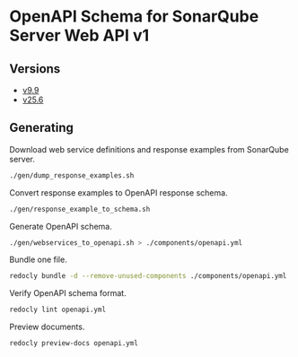# OpenAPI Schema for SonarQube Server Web API v1

## Versions

* [v9.9](https://github.com/9506hqwy/openapi-spec-sonarqube-v1/blob/v9.9/openapi.yml)
* [v25.6](https://github.com/9506hqwy/openapi-spec-sonarqube-v1/blob/main/openapi.yml)

## Generating

Download web service definitions and response examples from SonarQube server.

```sh
./gen/dump_response_examples.sh
```

Convert response examples to OpenAPI response schema.

```sh
./gen/response_example_to_schema.sh
```

Generate OpenAPI schema.

```sh
./gen/webservices_to_openapi.sh > ./components/openapi.yml
```

Bundle one file.

```sh
redocly bundle -d --remove-unused-components ./components/openapi.yml | yq 'explode(.)' > openapi.yml
```

Verify OpenAPI schema format.

```sh
redocly lint openapi.yml
```

Preview documents.

```sh
redocly preview-docs openapi.yml
```
